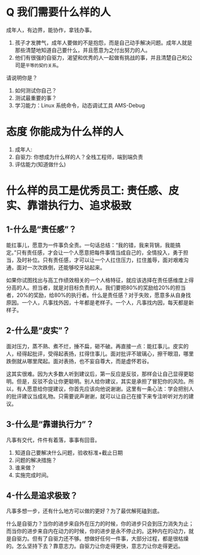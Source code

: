 # Q 我们需要什么样的人

成年人，有边界，能协作，拿钱办事。

1. 孩子才发脾气，成年人要做的不是抱怨，而是自己动手解决问题。成年人就是那些清楚地知道自己要什么，并且愿意为之付出努力的人。
2. 他们有很强的自驱力，渴望和优秀的人一起做有挑战的事，并且清楚自己和公司是`平等的契约关系`。

请说明你是？

1. 如何测试你自己？
2. 测试最重要的事？
3. 学习能力：Linux 系统命令，动态调试工具 AMS-Debug

# 态度 你能成为什么样的人

1. 成年人: 
2. 自驱力: 你想成为什么样的人？全栈工程师，端到端负责
3. 评估能力(知道做什么)

# 什么样的员工是优秀员工: 责任感、皮实、靠谱执行力、追求极致

## 1-什么是“责任感”？

能扛事儿，愿意为一件事负全责。一句话总结：“我的错，我来背锅，我能搞定。”只有责任感，才会让一个人愿意把每件事情当成自己的，全情投入，勇于担当，及时补位。只有责任感，才可以让一个人扛住压力，扛住羞辱，面对艰难沟通，面对一次次跌倒，还能够咬牙站起来。

如果你试图找出与高工作绩效相关的一个人格特征，就应该选择在责任感维度上得分高的人。担当者，就是对目标负责的人。我们要把80%的奖励给20%的担当者，20%的奖励，给80%的执行者。什么是责任感？对于失败，愿意多从自身找原因。一个人，凡事找外因，十年都是老样子。一个人，凡事找内因，每天都是新样子。

## 2-什么是“皮实”？

面对压力，蒸不熟、煮不烂，捶不扁，砸不破。再直接一点：能扛事儿。皮实的人，经得起批评，受得起表扬，扛得住事儿。面对批评不玻璃心，擦干眼泪，哪里跌倒就从哪里爬起。面对表扬，也不妄自尊大，而是虚怀若谷。

这其实很难。因为大多数人听到建议后，第一反应是反驳，那样会让自己显得更聪明。但是，反驳不会让你更聪明。别人给你建议，其实是承担了冒犯你的风险。所以，有人愿意给你提建议，你首先应该向他说谢谢。这里有一条心法：学会把别人的批评建议当成礼物。只需要说声谢谢，就可以让自己在接下来专注听听对方的建议。

## 3-什么是“靠谱执行力”？

凡事有交代，件件有着落，事事有回音。

1. 知道自己要解决什么问题，验收标准+截止日期
2. 问题的解决措施？
3. 谁来做？
4. 实施完成时间。

## 4-什么是追求极致？

凡事多想一步，还有什么地方可以做的更好？为了最优解死磕到底。

什么是自驱力？当你的进步来自外在压力的时候，你的进步只会到压力消失为止；而当你的进步来自内在动力的时候，你的进步是永不停止的。这种内在的动力，就是自驱力。但有了自驱力还不够。想做好任何一件事，大部分过程，都是很枯燥的。怎么坚持下去？靠意志力。自驱力让你走得更快，意志力让你走得更远。

